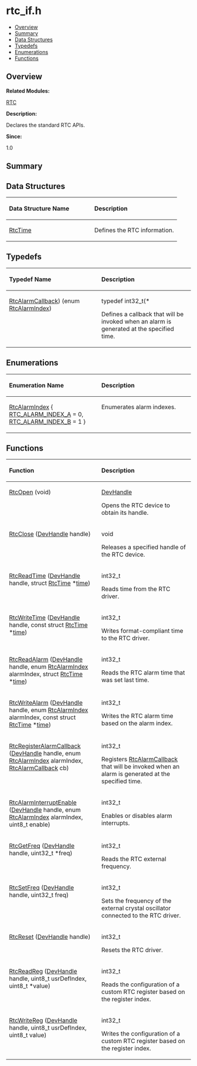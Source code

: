 # rtc\_if.h<a name="ZH-CN_TOPIC_0000001054879510"></a>

-   [Overview](#section468934416165628)
-   [Summary](#section1696974119165628)
-   [Data Structures](#nested-classes)
-   [Typedefs](#typedef-members)
-   [Enumerations](#enum-members)
-   [Functions](#func-members)

## **Overview**<a name="section468934416165628"></a>

**Related Modules:**

[RTC](RTC.md)

**Description:**

Declares the standard RTC APIs. 

**Since:**

1.0

## **Summary**<a name="section1696974119165628"></a>

## Data Structures<a name="nested-classes"></a>

<a name="table1849554983165628"></a>
<table><thead align="left"><tr id="row582453969165628"><th class="cellrowborder" valign="top" width="50%" id="mcps1.1.3.1.1"><p id="p1323462242165628"><a name="p1323462242165628"></a><a name="p1323462242165628"></a>Data Structure Name</p>
</th>
<th class="cellrowborder" valign="top" width="50%" id="mcps1.1.3.1.2"><p id="p1562697575165628"><a name="p1562697575165628"></a><a name="p1562697575165628"></a>Description</p>
</th>
</tr>
</thead>
<tbody><tr id="row1632588695165628"><td class="cellrowborder" valign="top" width="50%" headers="mcps1.1.3.1.1 "><p id="p1528598911165628"><a name="p1528598911165628"></a><a name="p1528598911165628"></a><a href="RtcTime.md">RtcTime</a></p>
</td>
<td class="cellrowborder" valign="top" width="50%" headers="mcps1.1.3.1.2 "><p id="p2008209392165628"><a name="p2008209392165628"></a><a name="p2008209392165628"></a>Defines the RTC information. </p>
</td>
</tr>
</tbody>
</table>

## Typedefs<a name="typedef-members"></a>

<a name="table1291703513165628"></a>
<table><thead align="left"><tr id="row1669433736165628"><th class="cellrowborder" valign="top" width="50%" id="mcps1.1.3.1.1"><p id="p617130780165628"><a name="p617130780165628"></a><a name="p617130780165628"></a>Typedef Name</p>
</th>
<th class="cellrowborder" valign="top" width="50%" id="mcps1.1.3.1.2"><p id="p1201457678165628"><a name="p1201457678165628"></a><a name="p1201457678165628"></a>Description</p>
</th>
</tr>
</thead>
<tbody><tr id="row1503579854165628"><td class="cellrowborder" valign="top" width="50%" headers="mcps1.1.3.1.1 "><p id="p916276660165628"><a name="p916276660165628"></a><a name="p916276660165628"></a><a href="RTC.md#gaf9932b7e647bce0503f1314bbe5eef8d">RtcAlarmCallback</a>) (enum <a href="RTC.md#gad7b3a575c848e2669db5e5b6f7e74330">RtcAlarmIndex</a>)</p>
</td>
<td class="cellrowborder" valign="top" width="50%" headers="mcps1.1.3.1.2 "><p id="p1831570425165628"><a name="p1831570425165628"></a><a name="p1831570425165628"></a>typedef int32_t(* </p>
<p id="p1918385724165628"><a name="p1918385724165628"></a><a name="p1918385724165628"></a>Defines a callback that will be invoked when an alarm is generated at the specified time. </p>
</td>
</tr>
</tbody>
</table>

## Enumerations<a name="enum-members"></a>

<a name="table223125523165628"></a>
<table><thead align="left"><tr id="row2118741624165628"><th class="cellrowborder" valign="top" width="50%" id="mcps1.1.3.1.1"><p id="p309009063165628"><a name="p309009063165628"></a><a name="p309009063165628"></a>Enumeration Name</p>
</th>
<th class="cellrowborder" valign="top" width="50%" id="mcps1.1.3.1.2"><p id="p668971372165628"><a name="p668971372165628"></a><a name="p668971372165628"></a>Description</p>
</th>
</tr>
</thead>
<tbody><tr id="row605138542165628"><td class="cellrowborder" valign="top" width="50%" headers="mcps1.1.3.1.1 "><p id="p1246292521165628"><a name="p1246292521165628"></a><a name="p1246292521165628"></a><a href="RTC.md#gad7b3a575c848e2669db5e5b6f7e74330">RtcAlarmIndex</a> { <a href="RTC.md#ggad7b3a575c848e2669db5e5b6f7e74330a4a768788d6e3932637aed682317a7c6b">RTC_ALARM_INDEX_A</a> = 0, <a href="RTC.md#ggad7b3a575c848e2669db5e5b6f7e74330a15a8e9ba8ffd5b1ebf1f8353ca581352">RTC_ALARM_INDEX_B</a> = 1 }</p>
</td>
<td class="cellrowborder" valign="top" width="50%" headers="mcps1.1.3.1.2 "><p id="p841981954165628"><a name="p841981954165628"></a><a name="p841981954165628"></a>Enumerates alarm indexes. </p>
</td>
</tr>
</tbody>
</table>

## Functions<a name="func-members"></a>

<a name="table870141412165628"></a>
<table><thead align="left"><tr id="row1254117620165628"><th class="cellrowborder" valign="top" width="50%" id="mcps1.1.3.1.1"><p id="p639577661165628"><a name="p639577661165628"></a><a name="p639577661165628"></a>Function</p>
</th>
<th class="cellrowborder" valign="top" width="50%" id="mcps1.1.3.1.2"><p id="p576878831165628"><a name="p576878831165628"></a><a name="p576878831165628"></a>Description</p>
</th>
</tr>
</thead>
<tbody><tr id="row1224719544165628"><td class="cellrowborder" valign="top" width="50%" headers="mcps1.1.3.1.1 "><p id="p444201513165628"><a name="p444201513165628"></a><a name="p444201513165628"></a><a href="RTC.md#ga35004a866f23081ce2a446f1b0f88e32">RtcOpen</a> (void)</p>
</td>
<td class="cellrowborder" valign="top" width="50%" headers="mcps1.1.3.1.2 "><p id="p1461803985165628"><a name="p1461803985165628"></a><a name="p1461803985165628"></a><a href="COMMON.md#gab8c2d38e46eec50bd097a27d3d8bf041">DevHandle</a> </p>
<p id="p584966216165628"><a name="p584966216165628"></a><a name="p584966216165628"></a>Opens the RTC device to obtain its handle. </p>
</td>
</tr>
<tr id="row212141985165628"><td class="cellrowborder" valign="top" width="50%" headers="mcps1.1.3.1.1 "><p id="p1079304635165628"><a name="p1079304635165628"></a><a name="p1079304635165628"></a><a href="RTC.md#ga395aa79ef260bfcd603ed56f9839d73b">RtcClose</a> (<a href="COMMON.md#gab8c2d38e46eec50bd097a27d3d8bf041">DevHandle</a> handle)</p>
</td>
<td class="cellrowborder" valign="top" width="50%" headers="mcps1.1.3.1.2 "><p id="p1914577146165628"><a name="p1914577146165628"></a><a name="p1914577146165628"></a>void </p>
<p id="p1185873130165628"><a name="p1185873130165628"></a><a name="p1185873130165628"></a>Releases a specified handle of the RTC device. </p>
</td>
</tr>
<tr id="row474847692165628"><td class="cellrowborder" valign="top" width="50%" headers="mcps1.1.3.1.1 "><p id="p1922964021165628"><a name="p1922964021165628"></a><a name="p1922964021165628"></a><a href="RTC.md#gae8b242769eacd00b71eb1debce9be4de">RtcReadTime</a> (<a href="COMMON.md#gab8c2d38e46eec50bd097a27d3d8bf041">DevHandle</a> handle, struct <a href="RtcTime.md">RtcTime</a> *<a href="TIME.md#gae7841e681c8c9d59818568d39553642c">time</a>)</p>
</td>
<td class="cellrowborder" valign="top" width="50%" headers="mcps1.1.3.1.2 "><p id="p386844612165628"><a name="p386844612165628"></a><a name="p386844612165628"></a>int32_t </p>
<p id="p483217988165628"><a name="p483217988165628"></a><a name="p483217988165628"></a>Reads time from the RTC driver. </p>
</td>
</tr>
<tr id="row1386204565165628"><td class="cellrowborder" valign="top" width="50%" headers="mcps1.1.3.1.1 "><p id="p768081468165628"><a name="p768081468165628"></a><a name="p768081468165628"></a><a href="RTC.md#ga7b6da87bfe9af2bcbfeebe9793876eb8">RtcWriteTime</a> (<a href="COMMON.md#gab8c2d38e46eec50bd097a27d3d8bf041">DevHandle</a> handle, const struct <a href="RtcTime.md">RtcTime</a> *<a href="TIME.md#gae7841e681c8c9d59818568d39553642c">time</a>)</p>
</td>
<td class="cellrowborder" valign="top" width="50%" headers="mcps1.1.3.1.2 "><p id="p1688285323165628"><a name="p1688285323165628"></a><a name="p1688285323165628"></a>int32_t </p>
<p id="p1610409548165628"><a name="p1610409548165628"></a><a name="p1610409548165628"></a>Writes format-compliant time to the RTC driver. </p>
</td>
</tr>
<tr id="row1031182728165628"><td class="cellrowborder" valign="top" width="50%" headers="mcps1.1.3.1.1 "><p id="p752496384165628"><a name="p752496384165628"></a><a name="p752496384165628"></a><a href="RTC.md#gabc4a137f0aed13e41da2db2dccc32b08">RtcReadAlarm</a> (<a href="COMMON.md#gab8c2d38e46eec50bd097a27d3d8bf041">DevHandle</a> handle, enum <a href="RTC.md#gad7b3a575c848e2669db5e5b6f7e74330">RtcAlarmIndex</a> alarmIndex, struct <a href="RtcTime.md">RtcTime</a> *<a href="TIME.md#gae7841e681c8c9d59818568d39553642c">time</a>)</p>
</td>
<td class="cellrowborder" valign="top" width="50%" headers="mcps1.1.3.1.2 "><p id="p1242604343165628"><a name="p1242604343165628"></a><a name="p1242604343165628"></a>int32_t </p>
<p id="p1297283495165628"><a name="p1297283495165628"></a><a name="p1297283495165628"></a>Reads the RTC alarm time that was set last time. </p>
</td>
</tr>
<tr id="row994594246165628"><td class="cellrowborder" valign="top" width="50%" headers="mcps1.1.3.1.1 "><p id="p1545775795165628"><a name="p1545775795165628"></a><a name="p1545775795165628"></a><a href="RTC.md#gaf4dd53c3e5b6c7a1766f6b15a77c96e9">RtcWriteAlarm</a> (<a href="COMMON.md#gab8c2d38e46eec50bd097a27d3d8bf041">DevHandle</a> handle, enum <a href="RTC.md#gad7b3a575c848e2669db5e5b6f7e74330">RtcAlarmIndex</a> alarmIndex, const struct <a href="RtcTime.md">RtcTime</a> *<a href="TIME.md#gae7841e681c8c9d59818568d39553642c">time</a>)</p>
</td>
<td class="cellrowborder" valign="top" width="50%" headers="mcps1.1.3.1.2 "><p id="p2144276789165628"><a name="p2144276789165628"></a><a name="p2144276789165628"></a>int32_t </p>
<p id="p183615453165628"><a name="p183615453165628"></a><a name="p183615453165628"></a>Writes the RTC alarm time based on the alarm index. </p>
</td>
</tr>
<tr id="row1899895955165628"><td class="cellrowborder" valign="top" width="50%" headers="mcps1.1.3.1.1 "><p id="p1863178147165628"><a name="p1863178147165628"></a><a name="p1863178147165628"></a><a href="RTC.md#ga0c42d787adde8d56a82b0c21624049d5">RtcRegisterAlarmCallback</a> (<a href="COMMON.md#gab8c2d38e46eec50bd097a27d3d8bf041">DevHandle</a> handle, enum <a href="RTC.md#gad7b3a575c848e2669db5e5b6f7e74330">RtcAlarmIndex</a> alarmIndex, <a href="RTC.md#gaf9932b7e647bce0503f1314bbe5eef8d">RtcAlarmCallback</a> cb)</p>
</td>
<td class="cellrowborder" valign="top" width="50%" headers="mcps1.1.3.1.2 "><p id="p563868113165628"><a name="p563868113165628"></a><a name="p563868113165628"></a>int32_t </p>
<p id="p63883916165628"><a name="p63883916165628"></a><a name="p63883916165628"></a>Registers <a href="RTC.md#gaf9932b7e647bce0503f1314bbe5eef8d">RtcAlarmCallback</a> that will be invoked when an alarm is generated at the specified time. </p>
</td>
</tr>
<tr id="row1062181781165628"><td class="cellrowborder" valign="top" width="50%" headers="mcps1.1.3.1.1 "><p id="p28136432165628"><a name="p28136432165628"></a><a name="p28136432165628"></a><a href="RTC.md#ga8b0f2951646ebd17313d905553bd8e0e">RtcAlarmInterruptEnable</a> (<a href="COMMON.md#gab8c2d38e46eec50bd097a27d3d8bf041">DevHandle</a> handle, enum <a href="RTC.md#gad7b3a575c848e2669db5e5b6f7e74330">RtcAlarmIndex</a> alarmIndex, uint8_t enable)</p>
</td>
<td class="cellrowborder" valign="top" width="50%" headers="mcps1.1.3.1.2 "><p id="p1735402908165628"><a name="p1735402908165628"></a><a name="p1735402908165628"></a>int32_t </p>
<p id="p1267379849165628"><a name="p1267379849165628"></a><a name="p1267379849165628"></a>Enables or disables alarm interrupts. </p>
</td>
</tr>
<tr id="row786078973165628"><td class="cellrowborder" valign="top" width="50%" headers="mcps1.1.3.1.1 "><p id="p1593002361165628"><a name="p1593002361165628"></a><a name="p1593002361165628"></a><a href="RTC.md#ga766e2df8045177cd030e1133df4cba12">RtcGetFreq</a> (<a href="COMMON.md#gab8c2d38e46eec50bd097a27d3d8bf041">DevHandle</a> handle, uint32_t *freq)</p>
</td>
<td class="cellrowborder" valign="top" width="50%" headers="mcps1.1.3.1.2 "><p id="p393864819165628"><a name="p393864819165628"></a><a name="p393864819165628"></a>int32_t </p>
<p id="p1801682692165628"><a name="p1801682692165628"></a><a name="p1801682692165628"></a>Reads the RTC external frequency. </p>
</td>
</tr>
<tr id="row788805953165628"><td class="cellrowborder" valign="top" width="50%" headers="mcps1.1.3.1.1 "><p id="p1858330543165628"><a name="p1858330543165628"></a><a name="p1858330543165628"></a><a href="RTC.md#ga17fdfb7ba3c876974cf9099aab092345">RtcSetFreq</a> (<a href="COMMON.md#gab8c2d38e46eec50bd097a27d3d8bf041">DevHandle</a> handle, uint32_t freq)</p>
</td>
<td class="cellrowborder" valign="top" width="50%" headers="mcps1.1.3.1.2 "><p id="p81168186165628"><a name="p81168186165628"></a><a name="p81168186165628"></a>int32_t </p>
<p id="p1397366831165628"><a name="p1397366831165628"></a><a name="p1397366831165628"></a>Sets the frequency of the external crystal oscillator connected to the RTC driver. </p>
</td>
</tr>
<tr id="row2013748044165628"><td class="cellrowborder" valign="top" width="50%" headers="mcps1.1.3.1.1 "><p id="p1684164352165628"><a name="p1684164352165628"></a><a name="p1684164352165628"></a><a href="RTC.md#ga7eb8a5ecf1058b9f90a133e2caa14573">RtcReset</a> (<a href="COMMON.md#gab8c2d38e46eec50bd097a27d3d8bf041">DevHandle</a> handle)</p>
</td>
<td class="cellrowborder" valign="top" width="50%" headers="mcps1.1.3.1.2 "><p id="p1245205862165628"><a name="p1245205862165628"></a><a name="p1245205862165628"></a>int32_t </p>
<p id="p723630232165628"><a name="p723630232165628"></a><a name="p723630232165628"></a>Resets the RTC driver. </p>
</td>
</tr>
<tr id="row1397834172165628"><td class="cellrowborder" valign="top" width="50%" headers="mcps1.1.3.1.1 "><p id="p155474284165628"><a name="p155474284165628"></a><a name="p155474284165628"></a><a href="RTC.md#gaec39316c639860a032f802628276d366">RtcReadReg</a> (<a href="COMMON.md#gab8c2d38e46eec50bd097a27d3d8bf041">DevHandle</a> handle, uint8_t usrDefIndex, uint8_t *value)</p>
</td>
<td class="cellrowborder" valign="top" width="50%" headers="mcps1.1.3.1.2 "><p id="p470885596165628"><a name="p470885596165628"></a><a name="p470885596165628"></a>int32_t </p>
<p id="p735098641165628"><a name="p735098641165628"></a><a name="p735098641165628"></a>Reads the configuration of a custom RTC register based on the register index. </p>
</td>
</tr>
<tr id="row1602441609165628"><td class="cellrowborder" valign="top" width="50%" headers="mcps1.1.3.1.1 "><p id="p184531926165628"><a name="p184531926165628"></a><a name="p184531926165628"></a><a href="RTC.md#gab8cc20f50b103acef06aa7887610be1c">RtcWriteReg</a> (<a href="COMMON.md#gab8c2d38e46eec50bd097a27d3d8bf041">DevHandle</a> handle, uint8_t usrDefIndex, uint8_t value)</p>
</td>
<td class="cellrowborder" valign="top" width="50%" headers="mcps1.1.3.1.2 "><p id="p1195983641165628"><a name="p1195983641165628"></a><a name="p1195983641165628"></a>int32_t </p>
<p id="p611699457165628"><a name="p611699457165628"></a><a name="p611699457165628"></a>Writes the configuration of a custom RTC register based on the register index. </p>
</td>
</tr>
</tbody>
</table>

